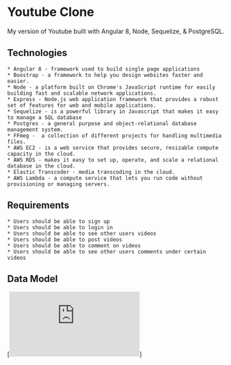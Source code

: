 # Youtube Clone

My version of Youtube built with Angular 8, Node, Sequelize, & PostgreSQL.


## Technologies
    * Angular 8 - framework used to build single page applications
    * Boostrap - a framework to help you design websites faster and easier.
    * Node - a platform built on Chrome's JavaScript runtime for easily building fast and scalable network applications.
    * Express - Node.js web application framework that provides a robust set of features for web and mobile applications.
    * Sequelize - is a powerful library in Javascript that makes it easy to manage a SQL database
    * Postgres - a general purpose and object-relational database management system.
    * FFmeg -  a collection of different projects for handling multimedia files.
    * AWS EC2 - is a web service that provides secure, resizable compute capacity in the cloud. 
    * AWS RDS - makes it easy to set up, operate, and scale a relational database in the cloud.
    * Elastic Transcoder - media transcoding in the cloud.
    * AWS Lambda - a compute service that lets you run code without provisioning or managing servers. 


## Requirements
    * Users should be able to sign up
    * Users should be able to login in 
    * Users should be able to see other users videos
    * Users should be able to post videos
    * Users should be able to comment on videos
    * Users should be able to see other users comments under certain videos


## Data Model
[![Youtube Clone Data Model](https://youtube-clone-assets-2.s3.amazonaws.com/ERD+Import+Example.pdf)]